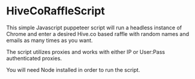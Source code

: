 # HiveCoRaffleScript

This simple Javascript puppeteer script will run a headless instance of Chrome and enter a desired Hive.co based raffle with random names and emails as many times as you want.

The script utilizes proxies and works with either IP or User:Pass authenticated proxies.

You will need Node installed in order to run the script.
